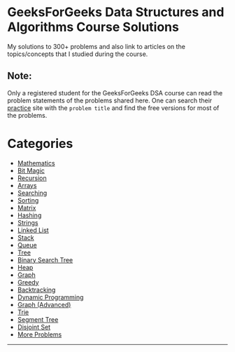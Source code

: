 # GeeksForGeeks Data Structures and Algorithms Course Solutions
My solutions to 300+ problems and also link to articles on the topics/concepts that I studied during the course.

## Note:
Only a registered student for the GeeksForGeeks DSA course can read the problem statements of the problems shared here. One can search their [practice](https://practice.geeksforgeeks.org/) site with the `problem title` and find the free versions for most of the problems.

# Categories
- [Mathematics](https://thecoducer.github.io/GeeksForGeeks_DSA_Course_Solutions/Mathematics)
- [Bit Magic](https://thecoducer.github.io/GeeksForGeeks_DSA_Course_Solutions/Bit_Magic)
- [Recursion](https://thecoducer.github.io/GeeksForGeeks_DSA_Course_Solutions/Recursion)
- [Arrays](https://thecoducer.github.io/GeeksForGeeks_DSA_Course_Solutions/Arrays)
- [Searching](https://thecoducer.github.io/GeeksForGeeks_DSA_Course_Solutions/Searching)
- [Sorting](https://thecoducer.github.io/GeeksForGeeks_DSA_Course_Solutions/Sorting)
- [Matrix](https://thecoducer.github.io/GeeksForGeeks_DSA_Course_Solutions/Matrix)
- [Hashing](https://thecoducer.github.io/GeeksForGeeks_DSA_Course_Solutions/Hashing)
- [Strings](https://thecoducer.github.io/GeeksForGeeks_DSA_Course_Solutions/Strings)
- [Linked List](https://thecoducer.github.io/GeeksForGeeks_DSA_Course_Solutions/Linked_List)
- [Stack](https://thecoducer.github.io/GeeksForGeeks_DSA_Course_Solutions/Stack)
- [Queue](https://thecoducer.github.io/GeeksForGeeks_DSA_Course_Solutions/Queue)
- [Tree](https://thecoducer.github.io/GeeksForGeeks_DSA_Course_Solutions/Tree)
- [Binary Search Tree](https://thecoducer.github.io/GeeksForGeeks_DSA_Course_Solutions/Binary_Search_Tree)
- [Heap](https://thecoducer.github.io/GeeksForGeeks_DSA_Course_Solutions/Heap)
- [Graph](https://thecoducer.github.io/GeeksForGeeks_DSA_Course_Solutions/Graph)
- [Greedy](https://thecoducer.github.io/GeeksForGeeks_DSA_Course_Solutions/Greedy)
- [Backtracking](https://thecoducer.github.io/GeeksForGeeks_DSA_Course_Solutions/Backtracking)
- [Dynamic Programming](https://thecoducer.github.io/GeeksForGeeks_DSA_Course_Solutions/Dynammic_Programming)
- [Graph (Advanced)](https://thecoducer.github.io/GeeksForGeeks_DSA_Course_Solutions/Graph_Advanced)
- [Trie](https://thecoducer.github.io/GeeksForGeeks_DSA_Course_Solutions/Trie)
- [Segment Tree](https://thecoducer.github.io/GeeksForGeeks_DSA_Course_Solutions/Segment_Tree)
- [Disjoint Set](https://thecoducer.github.io/GeeksForGeeks_DSA_Course_Solutions/Disjoint_Set)
- [More Problems](https://thecoducer.github.io/GeeksForGeeks_DSA_Course_Solutions/More)

 - - - - 